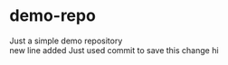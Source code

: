# demo-repo
Just a simple demo repository
<br> new line added
Just used commit to save this change
hi
